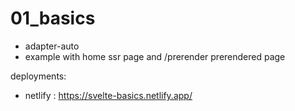 # 01_basics

* adapter-auto
* example with home ssr page and /prerender prerendered page

deployments:
* netlify : https://svelte-basics.netlify.app/
